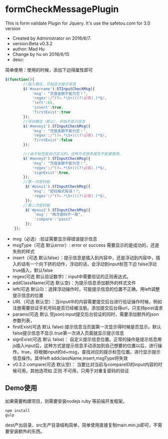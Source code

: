 # formCheckMessagePlugin
This is form validate Plugin for Jquery. It's use the safetou.com for 3.0 version


 * Created by Administrator on 2016/6/7.
 * version:Beta v0.3.2
 * author: Mad Hu
 * Change by hu on 2016/6/15
 * desc:

 简单使用：使用的时候，添加下边得属性即可
```javascript
$(function(){
        //插入模式，开始显示提示信息
        $('#username').STInputCheckMsg({
            'msg': "充值金额不能为空！",
            'regex':/^(?=.*\S+)((?!必填).)*$/,
            'left':65,
            'insert':true,
            'firstExist':true
        });
        //浮动模式（默认），开始不显示信息
        $('#money1').STInputCheckMsg({
            'msg': "充值金额不能为空！",
            'regex':/^(?=.*\S+)((?!必填).)*$/,
            'firstExist':false
        });

        ///由于标签是自己定义的，这种方式很多属性不能被使用。
        $('#money2').STInputCheckMsg({
            'msg': "充值金额不能为空！",
            'regex':/^(?=.*\S+)((?!必填).)*$/,
            'signExist':true,
        });
        //第一次密码框
         $('#pass1').STInputCheckMsg({
            'msg': "密码格式有误！",
            'regex':/^(?=.*\S+)((?!必填).)*$/,
         });
        //第二次密码框
         $('#pass2').STInputCheckMsg({
             'msg': "两次密码不一致",
             'compare':"pass1"
         });
    });

```
 *  msg（必选）:验证需要显示得错误提示信息
 *  msgType（可选 默认error）: error or success 需要显示的是成功的，还是失败的样式
 *  insert（可选 默认false）：提示信息是插入到内容中，还是浮动到内容中，插入的话有一个向下挤的动作，浮动的话，会浮动到input标签下边  false浮动  true插入，默认false
 *  regex(可选 默认验证数字)：input中需要验证的正则表达式。
 *  addClassName(可选 默认空)：为提示信息添加额外的样式文件
 *  left(可选 默认0)：选择浮动操作时，可能提示信息的位置不正确，用left调整提示信息的位置
 *  URL（可选 默认空）：当input中的内容需要提交后台进行验证操作时候，例如注册需要验证手机号码是否已经被注册。添加提交后台得url，只支持post请求
 *  params(可选 默认 空json):input提交后台验证的同时，需要添加额外的json参数列表，
 *  firstExist(可选 默认 false):提示信息当页面第一次显示得时候是否显示。默认false提示信息不显示.true第一次进入页面就显示提示信息
 *  signExist(可选 默认 false)： 自定义提示信息位置。正常的操作是提示信息用js插入input后，这种方式是提示信息手动添加到自己想要的位置以后，进行操作。true，将根据input的id+msg，查找对应的提示标签位置。进行显示提示信息操作。其中left addclassName,insert,msgType将失效
 * v0.3.2 compare(可选 默认空)： 当要比对当前与compareID的input内容的时候可用，其他选项如 正则 不可用，只用于对重复密码的验证
## Demo使用
如果需要构建项目，则需要安装nodejs ruby 等前端开发框架。
```
npm install
gulp
```
dest产出目录、src生产目录结构简单，简单使用直接复制main.min.js即可，不需要安装额外的东西。